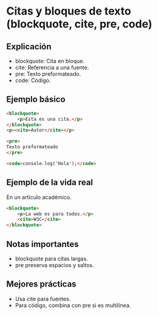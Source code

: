 # Citas y bloques de texto (blockquote, cite, pre, code)

## Explicación

- blockquote: Cita en bloque.
- cite: Referencia a una fuente.
- pre: Texto preformateado.
- code: Código.

## Ejemplo básico

```html
<blockquote>
    <p>Esta es una cita.</p>
</blockquote>
<p><cite>Autor</cite></p>

<pre>
Texto preformateado
</pre>

<code>console.log('Hola');</code>
```

## Ejemplo de la vida real

En un artículo académico.

```html
<blockquote>
    <p>La web es para todos.</p>
    <cite>W3C</cite>
</blockquote>
```

## Notas importantes

- blockquote para citas largas.
- pre preserva espacios y saltos.

## Mejores prácticas

- Usa cite para fuentes.
- Para código, combina con pre si es multilínea.